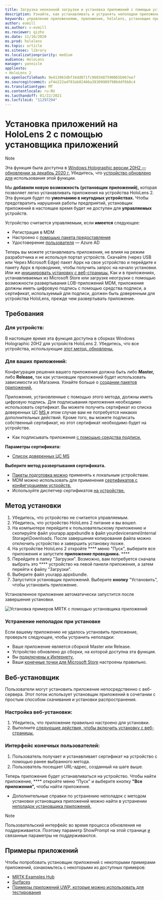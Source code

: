 ```yaml
---
title: Загрузка неоконной загрузки и установка приложений с помощью установщика приложений HoloLens 2
description: Узнайте, как устанавливать и устранять неполадки приложений с помощью установщика приложений, а также загружать и устанавливать приложения через пользовательский интерфейс.
keywords: управление приложениями, приложение, hololens, установщик приложений
author: evmill
ms.author: v-evmill
ms.reviewer: qizho
ms.date: 11/10/2020
ms.prod: hololens
ms.topic: article
ms.sitesec: library
ms.localizationpriority: medium
audience: HoloLens
manager: yannisle
appliesto:
- HoloLens 2
ms.openlocfilehash: 9e413963dbf34dd071fc9603487590065b967ee7
ms.sourcegitcommit: af4e222a4f83ab82466a383099897986ddf6b8c4
ms.translationtype: MT
ms.contentlocale: ru-RU
ms.lasthandoff: 01/22/2021
ms.locfileid: "11297294"
---
```

# Установка приложений на HoloLens 2 с помощью установщика приложений

> [!NOTE]
> Эта функция была доступна в [Windows Holographic версии 20H2 — обновлении за декабрь 2020 г.](hololens-release-notes.md) Убедитесь, что [устройство обновлено для](hololens-update-hololens.md) использования этой функции.

Мы **добавили новую возможность (установщик приложений),** которая позволяет легко устанавливать приложения на устройства HoloLens 2. Эта функция будет по **умолчанию в неугодных устройствах.** Чтобы предотвратить нарушения работы предприятий, установщик приложений в настоящее время будет не доступен для **управляемых** устройств.  

Устройство считается управляемым, если **имеется** следующее:

- Регистрация в [](hololens-enroll-mdm.md) MDM
- Настроено с [помощью пакета предоставления](hololens-provisioning.md)
- Удостоверение [пользователя](hololens-identity.md) — Azure AD

Теперь вы можете устанавливать приложения, не влияя на режим разработчика и не используя портал устройств.  Скачайте (через USB или Через Microsoft Edge) пакет Appx на свое устройство и перейдите к пакету Appx в проводнике, чтобы получить запрос на начало установки.  Или же [инициировать установку с веб-страницы.](https://docs.microsoft.com/windows/msix/app-installer/installing-windows10-apps-web)  Как и в приложениях, устанавливаемых из Microsoft Store или загрузке неогрузки с помощью [](https://docs.microsoft.com/windows/win32/appxpkg/how-to-sign-a-package-using-signtool) возможности развертывания [](https://docs.microsoft.com/windows/win32/appxpkg/how-to-sign-a-package-using-signtool#security-considerations) LOB-приложений MDM, приложения должны иметь цифровую подпись с помощью средства подписи, а сертификат, используемый для подписи, должен быть доверенным для устройства HoloLens, прежде чем развертывать приложение.

## Требования

### Для устройств:

В настоящее время эта функция доступна в сборках Windows Holographic 20H2 для устройств HoloLens 2. Убедитесь, что все устройства, использующие [этот метод, обновлены.](hololens-update-hololens.md)

### Для ваших приложений:

Конфигурация решения вашего приложения должна быть либо **Master,** либо **Release,** так как установщик приложений будет использовать зависимости из Магазина. Узнайте больше о [создании пакетов приложений.](https://docs.microsoft.com/windows/msix/app-installer/create-appinstallerfile-vs)

Приложения, установленные с помощью этого метода, должны иметь цифровую подпись. Для подписывания приложения необходимо использовать сертификат. Вы можете получить сертификат из списка доверенных ЦС [MS,](https://ccadb-public.secure.force.com/microsoft/IncludedCACertificateReportForMSFT)в этом случае вам не потребуется никаких дополнительных действий. Кроме того, вы можете подписать собственный сертификат, но этот сертификат необходимо будет на устройстве.

- Как подписывать приложения [с помощью средства подписи.](https://docs.microsoft.com/windows/win32/appxpkg/how-to-sign-a-package-using-signtool)

**Параметры сертификата:**

- [Список доверенных ЦС MS](https://ccadb-public.secure.force.com/microsoft/IncludedCACertificateReportForMSFT)

**Выберите метод развертывания сертификата.**

- [Пакеты подготовка можно](hololens-provisioning.md) применять к локальным устройствам.
- MDM можно использовать для применения [сертификатов с конфигурациями устройств.](https://docs.microsoft.com/mem/intune/protect/certificates-configure)
- Используйте диспетчер сертификатов [на устройстве.](certificate-manager.md)

## Метод установки

1. Убедитесь, что устройство не считается управляемым.
1. Убедитесь, что устройство HoloLens 2 питание и вы вошел.
1. На компьютере перейдите к пользовательскому приложению и скопируйте файл yourapp.appxbundle в файл yourdevicename\Internal Storage\Downloads.
    После завершения копирования файла можно отключить устройство и завершить установку позже.
1. На устройстве HoloLens 2 откройте **** меню "Пуск", выберите все приложения и запустите **приложение проводника.** ****
1. Перейдите в папку "Загрузки". Возможно, вам потребуется сначала выбрать это **** устройство на левой панели приложения, а затем перейти к файлу "Загрузки".
1. Выберите файл yourapp.appxbundle.
1. Запустится установщик приложений. Выберите **кнопку** "Установить", чтобы установить приложение.

Установленное приложение автоматически запустится после завершения установки.

![Установка примеров MRTK с помощью установщика приложений](images/hololens-app-installer-picture.jpg)

### Устранение неполадок при установке

Если вашему приложению не удалось установить приложение, проверьте следующее, чтобы устранить неполадки:

- Ваше приложение является сборкой Master или Release.
- Устройство обновлено до сборки, на которой доступна эта функция.
- Вы [подключены к Интернету.](hololens-network.md)
- Ваши [конечные точки для Microsoft Store](hololens-offline.md) настроены правильно.  

## Веб-установщик

Пользователи могут установить приложение непосредственно с веб-сервера. Этот поток использует установщик приложений в сочетании с простым способом скачивания и установки распространения.

### Настройка веб-установки:

1. Убедитесь, что приложение правильно настроено для установки.
1. Выполните [следующие действия, чтобы включить установку с веб-страницы.](https://docs.microsoft.com/windows/msix/app-installer/installing-windows10-apps-web#how-to-enable-this-on-a-webpage)

### Интерфейс конечных пользователей:

1. Пользователь получает и устанавливает сертификат на устройство с помощью ранее выбранного метода.
1. Пользователь посещает URL-адрес, созданный на шаге выше.

Теперь приложение будет устанавливаться на устройство. Чтобы найти приложение, **** откройте меню "Пуск" и выберите кнопку **"Все приложения",** чтобы найти приложение.

- Дополнительные справки по устранению неполадок с методом установки установщика приложений можно найти в устранении [неполадок установщика приложений.](https://docs.microsoft.com/windows/msix/app-installer/troubleshoot-appinstaller-issues)

> [!NOTE]
> Пользовательский интерфейс во время процесса обновления не поддерживается. Поэтому параметр ShowPrompt на этой странице [и](https://docs.microsoft.com/windows/msix/app-installer/update-settings) связанные параметры не поддерживаются.

## Примеры приложений

Чтобы попробовать установщик приложений с некоторыми примерами приложений, ознакомьтесь с некоторыми из доступных примеров:

- [MRTK Examples Hub](https://microsoft.github.io/MixedRealityToolkit-Unity/Documentation/README_ExampleHub.html)
- [Surfaces](https://docs.microsoft.com/windows/mixed-reality/develop/unity/sampleapp-surfaces)
- [Примеры приложений UWP, которые можно использовать для тестирования](https://github.com/microsoft/Windows-universal-samples/tree/master/Samples)
